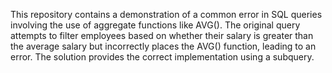 This repository contains a demonstration of a common error in SQL queries involving the use of aggregate functions like AVG(). The original query attempts to filter employees based on whether their salary is greater than the average salary but incorrectly places the AVG() function, leading to an error. The solution provides the correct implementation using a subquery.